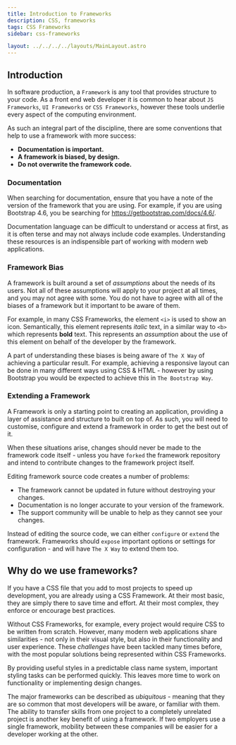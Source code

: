 ```yaml
---
title: Introduction to Frameworks
description: CSS, frameworks
tags: CSS Frameworks
sidebar: css-frameworks

layout: ../../../../layouts/MainLayout.astro
---
```


## Introduction

In software production, a `Framework` is any tool that provides structure to your code. As a front end web developer it is common to hear about `JS Frameworks`, `UI Frameworks` or `CSS Frameworks`, however these tools underlie every aspect of the computing environment.

As such an integral part of the discipline, there are some conventions that help to use a framework with more success:

- **Documentation is important.**
- **A framework is biased, by design.**
- **Do not overwrite the framework code.**

### Documentation

When searching for documentation, ensure that you have a note of the version of the framework that you are using. For example, if you are using Bootstrap 4.6, you be searching for https://getbootstrap.com/docs/4.6/.

Documentation language can be difficult to understand or access at first, as it is often terse and may not always include code examples. Understanding these resources is an indispensible part of working with modern web applications.

### Framework Bias

A framework is built around a set of _assumptions_ about the needs of its users. Not all of these assumptions will apply to your project at all times, and you may not agree with some. You do not have to agree with all of the biases of a framework but it important to be aware of them.

For example, in many CSS Frameworks, the element `<i>` is used to show an icon. Semantically, this element represents _italic_ text, in a similar way to `<b>` which represents **bold** text. This represents an _assumption_ about the use of this element on behalf of the developer by the framework.

A part of understanding these biases is being aware of `The X Way` of achieving a particular result. For example, achieving a responsive layout can be done in many different ways using CSS & HTML - however by using Bootstrap you would be expected to achieve this in `The Bootstrap Way`.

### Extending a Framework

A Framework is only a starting point to creating an application, providing a layer of assistance and structure to built on top of. As such, you will need to customise, configure and extend a framework in order to get the best out of it.

When these situations arise, changes should never be made to the framework code itself - unless you have `forked` the framework repository and intend to contribute changes to the framework project itself.

Editing framework source code creates a number of problems:

- The framework cannot be updated in future without destroying your changes.
- Documentation is no longer accurate to your version of the framework.
- The support community will be unable to help as they cannot see your changes.

Instead of editing the source code, we can either `configure` or `extend` the framework. Frameworks should `expose` important options or settings for configuration - and will have `The X Way` to extend them too.

## Why do we use frameworks?

If you have a CSS file that you add to most projects to speed up development, you are already using a CSS Framework. At their most basic, they are simply there to save time and effort. At their most complex, they enforce or encourage best practices.

Without CSS Frameworks, for example, every project would require CSS to be written from scratch. However, many modern web applications share similarities - not only in their visual style, but also in their functionality and user experience. These _challenges_ have been tackled many times before, with the most popular solutions being represented within CSS Frameworks.

By providing useful styles in a predictable class name system, important styling tasks can be performed quickly. This leaves more time to work on functionality or implementing design changes.

The major frameworks can be described as _ubiquitous_ - meaning that they are so common that most developers will be aware, or familiar with them. The ability to transfer skills from one project to a completely unrelated project is another key benefit of using a framework. If two employers use a single framework, mobility between these companies will be easier for a developer working at the other.
